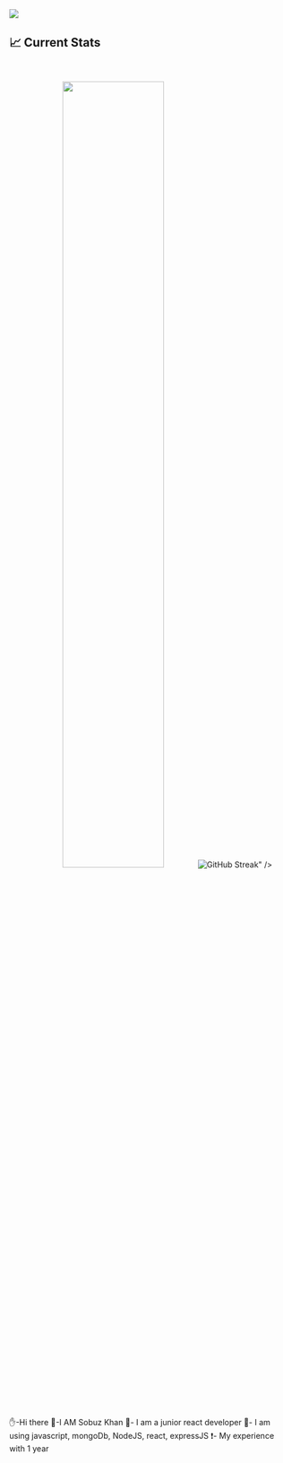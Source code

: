 <a href='https://www.facebook.com/profile.php?id=100008408419014'>
<img src='https://i.ibb.co.com/PhLqKbB/flat-design-technology-facebook-cover-template-23-2149194942.jpg'>
<a/>

## :chart_with_upwards_trend: Current Stats

<br/>
<p align="center">
  <img width="60%" src="<a href="https://git.io/streak-stats"><img src="https://github-readme-streak-stats.herokuapp.com?user=sobuzNub&theme=meta-light" alt="GitHub Streak" /></a>" />
</p>

<br/>

✋-Hi there
🌲-I AM Sobuz Khan 
🫵- I am a junior react developer
🫰- I am using javascript, mongoDb, NodeJS, react, expressJS
❗- My experience with 1 year

<br/>










  
